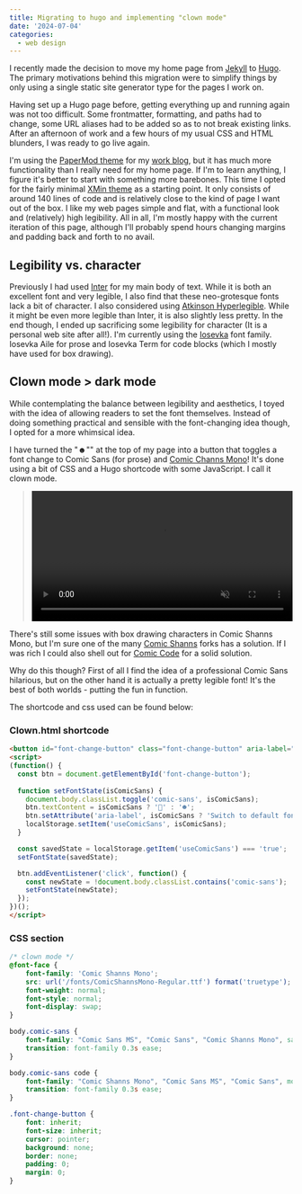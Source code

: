 ```yaml
---
title: Migrating to hugo and implementing "clown mode"
date: '2024-07-04'
categories: 
  - web design
---
```


I recently made the decision to move my home page from [Jekyll](https://jekyllrb.com/) to [Hugo](https://gohugo.io/). 
The primary motivations behind this migration were to simplify things by only using a single static site generator type for the pages I work on. 

Having set up a Hugo page before, getting everything up and running again was not too difficult. 
Some frontmatter, formatting, and paths had to change, some URL aliases had to be added so as to not break existing links. 
After an afternoon of work and a few hours of my usual CSS and HTML blunders, I was ready to go live again.

I'm using the [PaperMod theme](https://github.com/adityatelange/hugo-PaperMod) for my [work blog](https://digitalpreservation-blog.nb.no/), but it has much more functionality than I really need for my home page. 
If I'm to learn anything, I figure it's better to start with something more barebones. 
This time I opted for the fairly minimal [XMin theme](https://github.com/yihui/hugo-xmin) as a starting point. 
It only consists of around 140 lines of code and is relatively close to the kind of page I want out of the box. 
I like my web pages simple and flat, with a functional look and (relatively) high legibility. 
All in all, I'm mostly happy with the current iteration of this page, although I'll probably spend hours changing margins and padding back and forth to no avail.

## Legibility vs. character
Previously I had used [Inter](https://rsms.me/inter/) for my main body of text. 
While it is both an excellent font and very legible, I also find that these neo-grotesque fonts lack a bit of character. 
I also considered using [Atkinson Hyperlegible](https://brailleinstitute.org/freefont). 
While it might be even more legible than Inter, it is also slightly less pretty.
In the end though, I ended up sacrificing some legibility for character (It is a personal web site after all!).
I'm currently using the [Iosevka](https://github.com/be5invis/Iosevka) font family. 
Iosevka Aile for prose and Iosevka Term for code blocks (which I mostly have used for box drawing). 

## Clown mode > dark mode
While contemplating the balance between legibility and aesthetics, I toyed with the idea of allowing readers to set the font themselves. 
Instead of doing something practical and sensible with the font-changing idea though, I opted for a more whimsical idea.

I have turned the "☻"" at the top of my page into a button that toggles a font change to Comic Sans (for prose) and [Comic Channs Mono](https://github.com/jesusmgg/comic-shanns-mono)! 
It's done using a bit of CSS and a Hugo shortcode with some JavaScript.
I call it clown mode.

>  <video width="100%" autoplay muted loop playsinline>
>    <source src="clowndemo.mp4" type="video/mp4">
>    <p>Your browser does not support the video format/codec.</p>
>  </video>

There's still some issues with box drawing characters in Comic Shanns Mono, but I'm sure one of the many [Comic Shanns](https://github.com/shannpersand/comic-shanns) forks has a solution. 
If I was rich I could also shell out for [Comic Code](https://tosche.net/fonts/comic-code) for a solid solution.

Why do this though? 
First of all I find the idea of a professional Comic Sans hilarious, but on the other hand it is actually a pretty legible font!
It's the best of both worlds - putting the fun in function.

The shortcode and css used can be found below:

### Clown.html shortcode
```html
<button id="font-change-button" class="font-change-button" aria-label="Toggle font style">☻</button>
<script>
(function() {
  const btn = document.getElementById('font-change-button');
  
  function setFontState(isComicSans) {
    document.body.classList.toggle('comic-sans', isComicSans);
    btn.textContent = isComicSans ? '🤡' : '☻';
    btn.setAttribute('aria-label', isComicSans ? 'Switch to default font' : 'Switch to Comic Sans');
    localStorage.setItem('useComicSans', isComicSans);
  }

  const savedState = localStorage.getItem('useComicSans') === 'true';
  setFontState(savedState);

  btn.addEventListener('click', function() {
    const newState = !document.body.classList.contains('comic-sans');
    setFontState(newState);
  });
})();
</script>
```

### CSS section
```css
/* clown mode */
@font-face {
    font-family: 'Comic Shanns Mono';
    src: url('/fonts/ComicShannsMono-Regular.ttf') format('truetype');
    font-weight: normal;
    font-style: normal;
    font-display: swap;
}

body.comic-sans { 
    font-family: "Comic Sans MS", "Comic Sans", "Comic Shanns Mono", sans-serif;
    transition: font-family 0.3s ease; 
}

body.comic-sans code { 
    font-family: "Comic Shanns Mono", "Comic Sans MS", "Comic Sans", monospace;
    transition: font-family 0.3s ease; 
}

.font-change-button {
    font: inherit;
    font-size: inherit;
    cursor: pointer;
    background: none;
    border: none;
    padding: 0;
    margin: 0;
}
```

